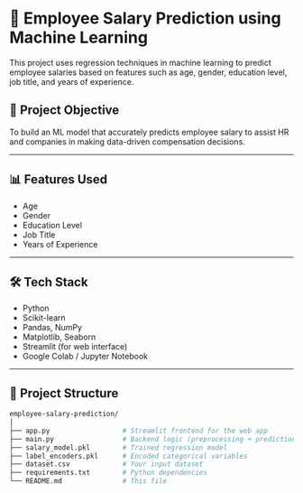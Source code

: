 # 🧠 Employee Salary Prediction using Machine Learning

This project uses regression techniques in machine learning to predict employee salaries based on features such as age, gender, education level, job title, and years of experience.

## 📌 Project Objective

To build an ML model that accurately predicts employee salary to assist HR and companies in making data-driven compensation decisions.

---

## 📊 Features Used

- Age
- Gender
- Education Level
- Job Title
- Years of Experience

---

## 🛠️ Tech Stack

- Python
- Scikit-learn
- Pandas, NumPy
- Matplotlib, Seaborn
- Streamlit (for web interface)
- Google Colab / Jupyter Notebook

---

## 📁 Project Structure

```bash
employee-salary-prediction/
│
├── app.py                  # Streamlit frontend for the web app
├── main.py                 # Backend logic (preprocessing + prediction)
├── salary_model.pkl        # Trained regression model
├── label_encoders.pkl      # Encoded categorical variables
├── dataset.csv             # Your input dataset
├── requirements.txt        # Python dependencies
└── README.md               # This file
